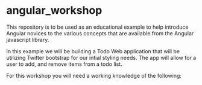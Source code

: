 angular_workshop
================

This repository is to be used as an educational example to help introduce Angular novices to the various
concepts that are available from the Angular javascript library.

In this example we will be building a Todo Web application that will be utilizing Twitter bootstrap for
our intial styling needs. The app will allow for a user to add, and remove items from a todo list.

For this workshop you will need a working knowledge of the following:
